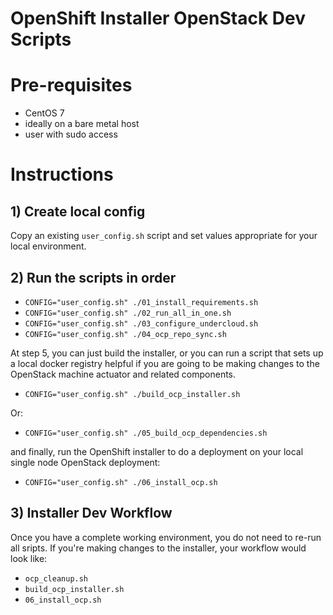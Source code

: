OpenShift Installer OpenStack Dev Scripts
=========================================

# Pre-requisites

- CentOS 7
- ideally on a bare metal host
- user with sudo access

# Instructions

## 1) Create local config

Copy an existing `user_config.sh` script and set values appropriate for your
local environment.

## 2) Run the scripts in order

- `CONFIG="user_config.sh" ./01_install_requirements.sh`
- `CONFIG="user_config.sh" ./02_run_all_in_one.sh`
- `CONFIG="user_config.sh" ./03_configure_undercloud.sh`
- `CONFIG="user_config.sh" ./04_ocp_repo_sync.sh`

At step 5, you can just build the installer, or you can run a script that sets
up a local docker registry helpful if you are going to be making changes to the
OpenStack machine actuator and related components.

- `CONFIG="user_config.sh" ./build_ocp_installer.sh`

Or:

- `CONFIG="user_config.sh" ./05_build_ocp_dependencies.sh`

and finally, run the OpenShift installer to do a deployment on your local
single node OpenStack deployment:

- `CONFIG="user_config.sh" ./06_install_ocp.sh`

## 3) Installer Dev Workflow

Once you have a complete working environment, you do not need to re-run all
sripts.  If you're making changes to the installer, your workflow would look
like:

- `ocp_cleanup.sh`
- `build_ocp_installer.sh`
- `06_install_ocp.sh`
